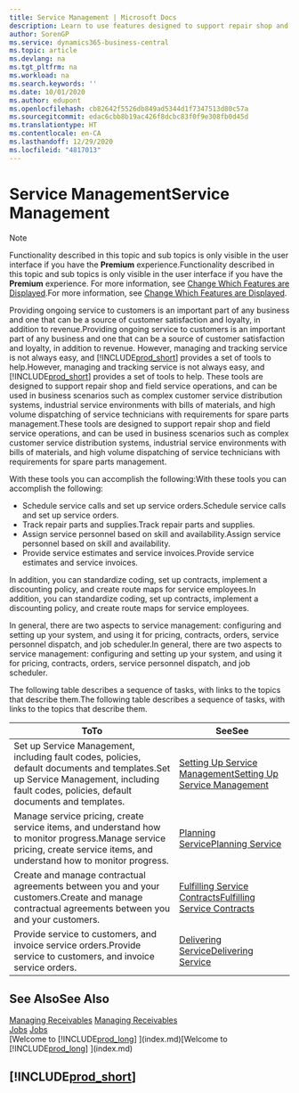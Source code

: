 ```yaml
---
title: Service Management | Microsoft Docs
description: Learn to use features designed to support repair shop and field service operations.
author: SorenGP
ms.service: dynamics365-business-central
ms.topic: article
ms.devlang: na
ms.tgt_pltfrm: na
ms.workload: na
ms.search.keywords: ''
ms.date: 10/01/2020
ms.author: edupont
ms.openlocfilehash: cb82642f5526db849ad5344d1f7347513d80c57a
ms.sourcegitcommit: edac6cbb8b19ac426f8dcbc83f0f9e308fb0d45d
ms.translationtype: HT
ms.contentlocale: en-CA
ms.lasthandoff: 12/29/2020
ms.locfileid: "4817013"
---
```

# <a name="service-management"></a><span data-ttu-id="a99e7-103">Service Management</span><span class="sxs-lookup"><span data-stu-id="a99e7-103">Service Management</span></span>
> [!NOTE]
> <span data-ttu-id="a99e7-104">Functionality described in this topic and sub topics is only visible in the user interface if you have the **Premium** experience.</span><span class="sxs-lookup"><span data-stu-id="a99e7-104">Functionality described in this topic and sub topics is only visible in the user interface if you have the **Premium** experience.</span></span> <span data-ttu-id="a99e7-105">For more information, see [Change Which Features are Displayed](ui-experiences.md).</span><span class="sxs-lookup"><span data-stu-id="a99e7-105">For more information, see [Change Which Features are Displayed](ui-experiences.md).</span></span>

<span data-ttu-id="a99e7-106">Providing ongoing service to customers is an important part of any business and one that can be a source of customer satisfaction and loyalty, in addition to revenue.</span><span class="sxs-lookup"><span data-stu-id="a99e7-106">Providing ongoing service to customers is an important part of any business and one that can be a source of customer satisfaction and loyalty, in addition to revenue.</span></span> <span data-ttu-id="a99e7-107">However, managing and tracking service is not always easy, and [!INCLUDE[prod_short](includes/prod_short.md)] provides a set of tools to help.</span><span class="sxs-lookup"><span data-stu-id="a99e7-107">However, managing and tracking service is not always easy, and [!INCLUDE[prod_short](includes/prod_short.md)] provides a set of tools to help.</span></span> <span data-ttu-id="a99e7-108">These tools are designed to support repair shop and field service operations, and can be used in business scenarios such as complex customer service distribution systems, industrial service environments with bills of materials, and high volume dispatching of service technicians with requirements for spare parts management.</span><span class="sxs-lookup"><span data-stu-id="a99e7-108">These tools are designed to support repair shop and field service operations, and can be used in business scenarios such as complex customer service distribution systems, industrial service environments with bills of materials, and high volume dispatching of service technicians with requirements for spare parts management.</span></span>  

 <span data-ttu-id="a99e7-109">With these tools you can accomplish the following:</span><span class="sxs-lookup"><span data-stu-id="a99e7-109">With these tools you can accomplish the following:</span></span>  

* <span data-ttu-id="a99e7-110">Schedule service calls and set up service orders.</span><span class="sxs-lookup"><span data-stu-id="a99e7-110">Schedule service calls and set up service orders.</span></span>  
* <span data-ttu-id="a99e7-111">Track repair parts and supplies.</span><span class="sxs-lookup"><span data-stu-id="a99e7-111">Track repair parts and supplies.</span></span>  
* <span data-ttu-id="a99e7-112">Assign service personnel based on skill and availability.</span><span class="sxs-lookup"><span data-stu-id="a99e7-112">Assign service personnel based on skill and availability.</span></span>  
* <span data-ttu-id="a99e7-113">Provide service estimates and service invoices.</span><span class="sxs-lookup"><span data-stu-id="a99e7-113">Provide service estimates and service invoices.</span></span>  

<span data-ttu-id="a99e7-114">In addition, you can standardize coding, set up contracts, implement a discounting policy, and create route maps for service employees.</span><span class="sxs-lookup"><span data-stu-id="a99e7-114">In addition, you can standardize coding, set up contracts, implement a discounting policy, and create route maps for service employees.</span></span>  

<span data-ttu-id="a99e7-115">In general, there are two aspects to service management: configuring and setting up your system, and using it for pricing, contracts, orders, service personnel dispatch, and job scheduler.</span><span class="sxs-lookup"><span data-stu-id="a99e7-115">In general, there are two aspects to service management: configuring and setting up your system, and using it for pricing, contracts, orders, service personnel dispatch, and job scheduler.</span></span>  

<span data-ttu-id="a99e7-116">The following table describes a sequence of tasks, with links to the topics that describe them.</span><span class="sxs-lookup"><span data-stu-id="a99e7-116">The following table describes a sequence of tasks, with links to the topics that describe them.</span></span>   

|<span data-ttu-id="a99e7-117">**To**</span><span class="sxs-lookup"><span data-stu-id="a99e7-117">**To**</span></span>|<span data-ttu-id="a99e7-118">**See**</span><span class="sxs-lookup"><span data-stu-id="a99e7-118">**See**</span></span>|  
|------------|-------------|  
|<span data-ttu-id="a99e7-119">Set up Service Management, including fault codes, policies, default documents and templates.</span><span class="sxs-lookup"><span data-stu-id="a99e7-119">Set up Service Management, including fault codes, policies, default documents and templates.</span></span>|[<span data-ttu-id="a99e7-120">Setting Up Service Management</span><span class="sxs-lookup"><span data-stu-id="a99e7-120">Setting Up Service Management</span></span>](service-setup-service.md)|  
|<span data-ttu-id="a99e7-121">Manage service pricing, create service items, and understand how to monitor progress.</span><span class="sxs-lookup"><span data-stu-id="a99e7-121">Manage service pricing, create service items, and understand how to monitor progress.</span></span>|[<span data-ttu-id="a99e7-122">Planning Service</span><span class="sxs-lookup"><span data-stu-id="a99e7-122">Planning Service</span></span>](service-plan-service.md)|  
|<span data-ttu-id="a99e7-123">Create and manage contractual agreements between you and your customers.</span><span class="sxs-lookup"><span data-stu-id="a99e7-123">Create and manage contractual agreements between you and your customers.</span></span>|[<span data-ttu-id="a99e7-124">Fulfilling Service Contracts</span><span class="sxs-lookup"><span data-stu-id="a99e7-124">Fulfilling Service Contracts</span></span>](service-fulfill-service-contracts.md)|  
|<span data-ttu-id="a99e7-125">Provide service to customers, and invoice service orders.</span><span class="sxs-lookup"><span data-stu-id="a99e7-125">Provide service to customers, and invoice service orders.</span></span>|[<span data-ttu-id="a99e7-126">Delivering Service</span><span class="sxs-lookup"><span data-stu-id="a99e7-126">Delivering Service</span></span>](service-deliver-service.md)|  

## <a name="see-also"></a><span data-ttu-id="a99e7-127">See Also</span><span class="sxs-lookup"><span data-stu-id="a99e7-127">See Also</span></span>  
<span data-ttu-id="a99e7-128">[Managing Receivables](receivables-manage-receivables.md) </span><span class="sxs-lookup"><span data-stu-id="a99e7-128">[Managing Receivables](receivables-manage-receivables.md) </span></span>  
<span data-ttu-id="a99e7-129">[Jobs](projects-how-create-jobs.md) </span><span class="sxs-lookup"><span data-stu-id="a99e7-129">[Jobs](projects-how-create-jobs.md) </span></span>  
<span data-ttu-id="a99e7-130">[Welcome to [!INCLUDE[prod_long](includes/prod_long.md)] ](index.md)</span><span class="sxs-lookup"><span data-stu-id="a99e7-130">[Welcome to [!INCLUDE[prod_long](includes/prod_long.md)] ](index.md)</span></span>

## [!INCLUDE[prod_short](includes/free_trial_md.md)]  
